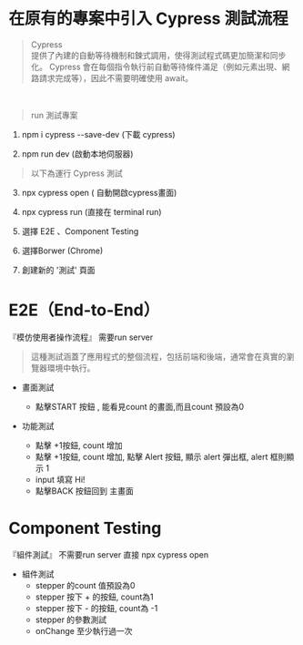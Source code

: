 # 在原有的專案中引入 Cypress 測試流程


>Cypress </br>
提供了內建的自動等待機制和鍊式調用，使得測試程式碼更加簡潔和同步化。 Cypress 會在每個指令執行前自動等待條件滿足（例如元素出現、網路請求完成等），因此不需要明確使用 await。

</br>

> run 測試專案
1. npm i cypress --save-dev (下載 cypress)

2. npm run dev (啟動本地伺服器)

> 以下為運行 Cypress 測試 
3. npx cypress open ( 自動開啟cypress畫面)
3. npx cypress run (直接在 terminal run)

4. 選擇 E2E 、Component Testing

5. 選擇Borwer (Chrome)

6. 創建新的 '測試' 頁面


# E2E（End-to-End）
『模仿使用者操作流程』 需要run server </br>
> 這種測試涵蓋了應用程式的整個流程，包括前端和後端，通常會在真實的瀏覽器環境中執行。


- 畫面測試
  -  點擊START 按鈕 , 能看見count 的畫面,而且count 預設為0


- 功能測試
  -  點擊 +1按鈕, count 增加
  -  點擊 +1按鈕, count 增加, 點擊 Alert 按鈕, 顯示 alert 彈出框, alert 框則顯示 1
  -  input 填寫 Hi!
  -  點擊BACK 按鈕回到 主畫面



# Component Testing
『組件測試』 不需要run server 直接 npx cypress open


- 組件測試
  -  stepper 的count 值預設為0
  -  stepper 按下 + 的按鈕, count為1
  -  stepper 按下 - 的按鈕, count為 -1
  -  stepper 的參數測試
  -  onChange 至少執行過一次
